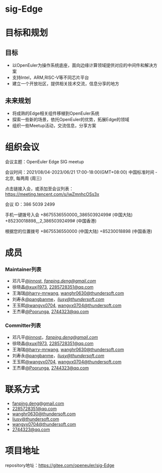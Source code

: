 # sig-Edge

# 目标和规划

## 目标

- 以OpenEuler为操作系统底座，面向边缘计算领域提供对应的中间件和解决方案
- 支持Intel，ARM,RISC-V等不同芯片平台
- 建立一个开放社区，提供相关技术交流，信息分享的地方

## 未来规划

- 将成熟的Edge相关组件移植到OpenEuler系统
- 探索一些新的场景，依托OpenEuler的优势，拓展Edge的领域
- 组织一些Meetup活动，交流信息，分享方案

# 组织会议

会议主题：OpenEuler Edge SIG meetup

会议时间：2021/08/04-2023/06/21 17:00-18:00(GMT+08:00) 中国标准时间 - 北京, 每两周 (周三)

点击链接入会，或添加至会议列表：
https://meeting.tencent.com/s/iwZmnhcOSs3x

会议 ID：386 5039 2499

手机一键拨号入会
+8675536550000,,38650392499# (中国大陆)
+85230018898,,,2,38650392499# (中国香港)

根据您的位置拨号
+8675536550000 (中国大陆)
+85230018898 (中国香港)

# 成员

### **Maintainer列表**

- 邓凡平[@innost](https://gitee.com/innost), *[fanping.deng@gmail.com](mailto:fanping.deng@gmail.com)*
- 徐晓晶[@xuxj1973](2285728351@qq.com), [2285728351@qq.com](mailto:2285728351@qq.com)
- 王海瑞[@harry-mrwang](wanghr0630@thundersoft.com), [wanghr0630@thundersoft.com](mailto:wanghr0630@thundersoft.com)
- 刘寿永[@pangbanme](https://gitee.com/pangbanme)，*[liusy@thundersoft.com](mailto:liusy@thundersoft.com)*
- 王玉熙[@wangyx0704](https://gitee.com/wangyx0704), [wangyx0704@thundersoft.com](mailto:wangyx0704@thundersoft.com)
- 王杰章[@Poorunga](https://gitee.com/Poorunga), [2744323@qq.com](mailto:2744323@qq.com)

### **Committer列表**

- 邓凡平[@innost](https://gitee.com/innost)，*[fanping.deng@gmail.com](mailto:fanping.deng@gmail.com)*
- 徐晓晶[@xuxj1973](2285728351@qq.com), [2285728351@qq.com](mailto:2285728351@qq.com)
- 王海瑞[@harry-mrwang](wanghr0630@thundersoft.com), [wanghr0630@thundersoft.com](mailto:wanghr0630@thundersoft.com)
- 刘寿永[@pangbanme](https://gitee.com/pangbanme)，*[liusy@thundersoft.com](mailto:liusy@thundersoft.com)*
- 王玉熙[@wangyx0704](https://gitee.com/wangyx0704), [wangyx0704@thundersoft.com](mailto:wangyx0704@thundersoft.com)
- 王杰章[@Poorunga](https://gitee.com/Poorunga), [2744323@qq.com](mailto:2744323@qq.com)

# 联系方式

- fanping.deng@gmail.com
- 2285728351@qq.com
- wanghr0630@thundersoft.com
- [liusy@thundersoft.com](mailto:liusy@thundersoft.com)
- [wangyx0704@thundersoft.com](mailto:wangyx0704@thundersoft.com)
- 2744323@qq.com

# 项目地址

repository地址：https://gitee.com/openeuler/sig-Edge
